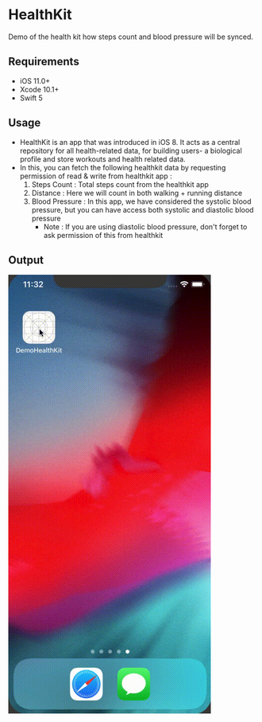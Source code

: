 # HealthKit
Demo of the health kit how steps count and blood pressure will be synced.

 ## Requirements

- iOS 11.0+
- Xcode 10.1+
- Swift 5

## Usage
- HealthKit is an app that was introduced in iOS 8. It acts as a central repository for all health-related data, for building users- a biological profile and store workouts and health related data.
- In this, you can fetch the following healthkit data by requesting permission of read & write from healthkit app :
   1. Steps Count : Total steps count from the healthkit app
   2. Distance : Here we will count in both walking + running distance
   3. Blood Pressure : In this app, we have considered the systolic blood pressure, but you can have access both systolic and diastolic blood pressure
      - Note : If you are using diastolic blood pressure, don't forget to ask permission of this from healthkit

## Output
![Healthkit - Animated gif demo](DemoHealthKit/DemoHealthkit.gif)

